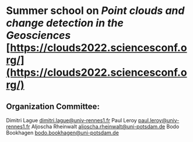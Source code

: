 # Summer school on *Point clouds and change detection in the Geosciences* [https://clouds2022.sciencesconf.org/](https://clouds2022.sciencesconf.org/)

## Organization Committee:

Dimitri Lague [dimitri.lague@univ-rennes1.fr](dimitri.lague@univ-rennes1.fr)
Paul Leroy [paul.leroy@univ-rennes1.fr](paul.leroy@univ-rennes1.fr)
Aljoscha Rheinwalt [aljoscha.rheinwalt@uni-potsdam.de](aljoscha.rheinwalt@uni-potsdam.de)
Bodo Bookhagen [bodo.bookhagen@uni-potsdam.de](bodo.bookhagen@uni-potsdam.de)

